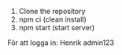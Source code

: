 1. Clone the repository
2. npm ci (clean install)
3. npm start (start server)

För att logga in:
Henrik
admin123
